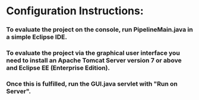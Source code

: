 # Configuration Instructions:
### To evaluate the project on the console, run PipelineMain.java in a simple Eclipse IDE.
### To evaluate the project via the graphical user interface you need to install an Apache Tomcat Server version 7 or above and Eclipse EE (Enterprise Edition). 
### Once this is fulfilled, run the GUI.java servlet with "Run on Server".
